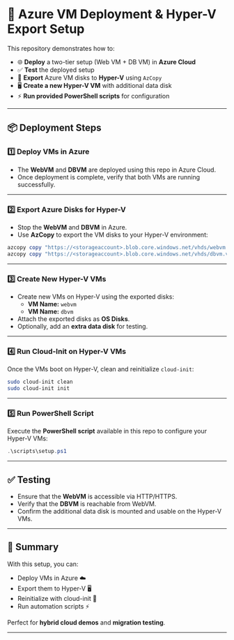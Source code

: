 # 🚀 Azure VM Deployment & Hyper-V Export Setup  

This repository demonstrates how to:  

- 🌐 **Deploy** a two-tier setup (Web VM + DB VM) in **Azure Cloud**  
- ✅ **Test** the deployed setup  
- 💽 **Export** Azure VM disks to **Hyper-V** using `AzCopy`  
- 🖥️ **Create a new Hyper-V VM** with additional data disk  
- ⚡ **Run provided PowerShell scripts** for configuration  

---

## 📦 Deployment Steps  

### 1️⃣ Deploy VMs in Azure  
- The **WebVM** and **DBVM** are deployed using this repo in Azure Cloud.  
- Once deployment is complete, verify that both VMs are running successfully.  

---

### 2️⃣ Export Azure Disks for Hyper-V  
- Stop the **WebVM** and **DBVM** in Azure.  
- Use **AzCopy** to export the VM disks to your Hyper-V environment:  

```powershell
azcopy copy "https://<storageaccount>.blob.core.windows.net/vhds/webvm.vhd?<SAS_TOKEN>" "D:\HyperV\Disks\webvm.vhd"
azcopy copy "https://<storageaccount>.blob.core.windows.net/vhds/dbvm.vhd?<SAS_TOKEN>" "D:\HyperV\Disks\dbvm.vhd"
```

---

### 3️⃣ Create New Hyper-V VMs  
- Create new VMs on Hyper-V using the exported disks:  
  - **VM Name:** `webvm`  
  - **VM Name:** `dbvm`  
- Attach the exported disks as **OS Disks**.  
- Optionally, add an **extra data disk** for testing.  

---

### 4️⃣ Run Cloud-Init on Hyper-V VMs  
Once the VMs boot on Hyper-V, clean and reinitialize `cloud-init`:  

```bash
sudo cloud-init clean
sudo cloud-init init
```

---

### 5️⃣ Run PowerShell Script  
Execute the **PowerShell script** available in this repo to configure your Hyper-V VMs:  

```powershell
.\scripts\setup.ps1
```

---

## ✅ Testing  
- Ensure that the **WebVM** is accessible via HTTP/HTTPS.  
- Verify that the **DBVM** is reachable from WebVM.  
- Confirm the additional data disk is mounted and usable on the Hyper-V VMs.  

---

## 🌈 Summary  

With this setup, you can:  
- Deploy VMs in Azure ☁️  
- Export them to Hyper-V 🖥️  
- Reinitialize with cloud-init 🔄  
- Run automation scripts ⚡  

Perfect for **hybrid cloud demos** and **migration testing**.  

---
